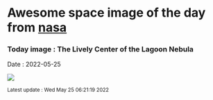 
# Awesome space image of the day from [nasa](https://api.nasa.gov/)

### Today image : The Lively Center of the Lagoon Nebula

Date : 2022-05-25


![](https://apod.nasa.gov/apod/image/2205/LagoonCenter_HubbleOzsarac_960.jpg)

<small>Latest update : Wed May 25 06:21:19 2022</small>


